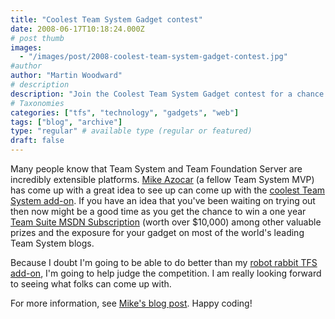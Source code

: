 ```yaml
---
title: "Coolest Team System Gadget contest"
date: 2008-06-17T10:18:24.000Z
# post thumb
images:
  - "/images/post/2008-coolest-team-system-gadget-contest.jpg"
#author
author: "Martin Woodward"
# description
description: "Join the Coolest Team System Gadget contest for a chance to showcase your innovative ideas and win valuable prizes, including a year-long."
# Taxonomies
categories: ["tfs", "technology", "gadgets", "web"]
tags: ["blog", "archive"]
type: "regular" # available type (regular or featured)
draft: false
---
```

Many people know that Team System and Team Foundation Server are incredibly extensible platforms.  [Mike Azocar](http://www.michaelazocar.com/) (a fellow Team System MVP) has come up with a great idea to see up can come up with the [coolest Team System add-on](http://www.michaelazocar.com/blog/?p=485).  If you have an idea that you've been waiting on trying out then now might be a good time as you get the chance to win a one year [Team Suite MSDN Subscription](http://msdn.microsoft.com/en-gb/subscriptions/bb841434.aspx) (worth over $10,000) among other valuable prizes and the exposure for your gadget on most of the world's leading Team System blogs.  

Because I doubt I'm going to be able to do better than my [robot rabbit TFS add-on](http://www.woodwardweb.com/gadgets/000434.html), I'm going to help judge the competition.  I am really looking forward to seeing what folks can come up with.  

For more information, see [Mike's blog post](http://www.michaelazocar.com/blog/?p=485).  Happy coding!